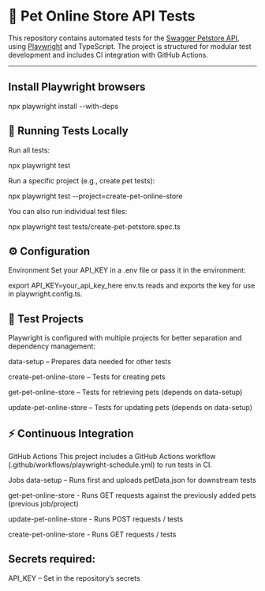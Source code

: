 
# 🐾 Pet Online Store API Tests

This repository contains automated tests for the [Swagger Petstore API](https://petstore.swagger.io/), using [Playwright](https://playwright.dev/) and TypeScript. The project is structured for modular test development and includes CI integration with GitHub Actions.

---


## Install Playwright browsers
npx playwright install --with-deps


## 🧪 Running Tests Locally
Run all tests: 

npx playwright test

Run a specific project (e.g., create pet tests):

npx playwright test --project=create-pet-online-store

You can also run individual test files:

npx playwright test tests/create-pet-petstore.spec.ts


## ⚙️ Configuration
Environment
Set your API_KEY in a .env file or pass it in the environment:

export API_KEY=your_api_key_here
env.ts reads and exports the key for use in playwright.config.ts.


## 🧱 Test Projects
Playwright is configured with multiple projects for better separation and dependency management:

data-setup – Prepares data needed for other tests

create-pet-online-store – Tests for creating pets

get-pet-online-store – Tests for retrieving pets (depends on data-setup)

update-pet-online-store – Tests for updating pets (depends on data-setup)

## ⚡ Continuous Integration
GitHub Actions
This project includes a GitHub Actions workflow (.github/workflows/playwright-schedule.yml) to run tests in CI.

Jobs
data-setup – Runs first and uploads petData.json for downstream tests

get-pet-online-store - Runs GET requests against the previously added pets (previous job/project)

update-pet-online-store - Runs POST requests / tests

create-pet-online-store - Runs GET requests / tests


## Secrets required:

API_KEY – Set in the repository’s secrets

